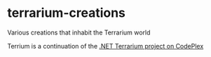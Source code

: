 terrarium-creations
===================

Various creations that inhabit the Terrarium world

Terrium is a continuation of the [.NET Terrarium project on CodePlex](https://terrarium2.codeplex.com/)
